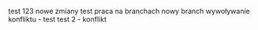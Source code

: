 test 123
nowe zmiany test
praca na branchach
nowy branch
wywoływanie konfliktu - test
test 2 - konflikt
